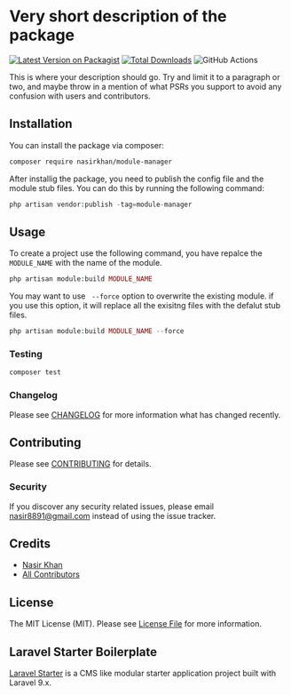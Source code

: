 # Very short description of the package

[![Latest Version on Packagist](https://img.shields.io/packagist/v/nasirkhan/module-manager.svg?style=flat-square)](https://packagist.org/packages/nasirkhan/module-manager)
[![Total Downloads](https://img.shields.io/packagist/dt/nasirkhan/module-manager.svg?style=flat-square)](https://packagist.org/packages/nasirkhan/module-manager)
![GitHub Actions](https://github.com/nasirkhan/module-manager/actions/workflows/main.yml/badge.svg)

This is where your description should go. Try and limit it to a paragraph or two, and maybe throw in a mention of what PSRs you support to avoid any confusion with users and contributors.

## Installation

You can install the package via composer:

```bash
composer require nasirkhan/module-manager
```

After installig the package, you need to publish the config file and the module stub files. You can do this by running the following command:

```php
php artisan vendor:publish -tag=module-manager
```


## Usage

To create a project use the following command, you have repalce the `MODULE_NAME` with the name of the module. 

```php
php artisan module:build MODULE_NAME
```

You may want to use ` --force` option to overwrite the existing module. if you use this option, it will replace all the exisitng files with the defalut stub files.


```php
php artisan module:build MODULE_NAME --force
```

### Testing

```bash
composer test
```

### Changelog

Please see [CHANGELOG](CHANGELOG.md) for more information what has changed recently.

## Contributing

Please see [CONTRIBUTING](CONTRIBUTING.md) for details.

### Security

If you discover any security related issues, please email nasir8891@gmail.com instead of using the issue tracker.

## Credits

-   [Nasir Khan](https://github.com/nasirkhan)
-   [All Contributors](../../contributors)

## License

The MIT License (MIT). Please see [License File](LICENSE.md) for more information.

## Laravel Starter Boilerplate

[Laravel Starter](https://github.com/nasirkhan/laravel-starter) is a CMS like modular starter application project built with Laravel 9.x. 

